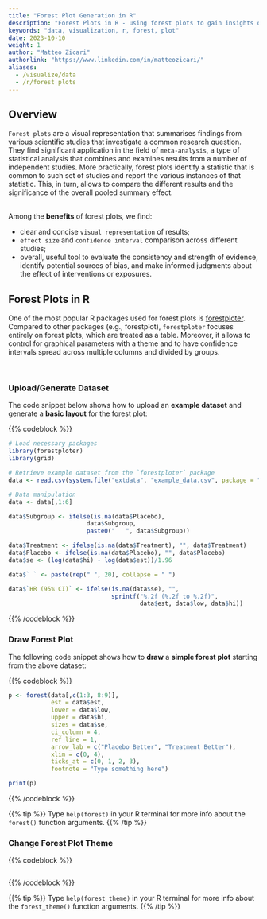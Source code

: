 ```yaml
---
title: "Forest Plot Generation in R"
description: "Forest Plots in R - using forest plots to gain insights on your data"
keywords: "data, visualization, r, forest, plot"
date: 2023-10-10
weight: 1
author: "Matteo Zicari"
authorlink: "https://www.linkedin.com/in/matteozicari/"
aliases:
  - /visualize/data
  - /r/forest plots
---
```


## Overview

`Forest plots` are a visual representation that summarises findings from various scientific studies that investigate a common research question. They find significant application in the field of `meta-analysis`, a type of statistical analysis that combines and examines results from a number of independent studies. 
More practically, forest plots identify a statistic that is common to such set of studies and report the various instances of that statistic. This, in turn, allows to compare the different results and the significance of the overall pooled summary effect. <br/>
<br/>

Among the **benefits** of forest plots, we find:

* clear and concise `visual representation` of results;
* `effect size` and `confidence interval` comparison across different studies;
* overall, useful tool to evaluate the consistency and strength of evidence, identify potential sources of bias, 
  and make informed judgments about the effect of interventions or exposures.


## Forest Plots in R

One of the most popular R packages used for forest plots is [forestploter](https://cran.r-project.org/web/packages/forestploter/vignettes/forestploter-intro.html). Compared to other packages (e.g., forestplot), `forestploter` focuses entirely on forest plots, which are treated as a table. Moreover, it allows to control for graphical parameters with a theme and to have confidence intervals spread across multiple columns and divided by groups.

<br/>

### Upload/Generate Dataset
The code snippet below shows how to upload an **example dataset** and generate a **basic layout** for the forest plot:

{{% codeblock %}}
```R
# Load necessary packages
library(forestploter)
library(grid)

# Retrieve example dataset from the `forestploter` package
data <- read.csv(system.file("extdata", "example_data.csv", package = "forestploter"))

# Data manipulation
data <- data[,1:6]

data$Subgroup <- ifelse(is.na(data$Placebo), 
                      data$Subgroup,
                      paste0("   ", data$Subgroup))

data$Treatment <- ifelse(is.na(data$Treatment), "", data$Treatment)
data$Placebo <- ifelse(is.na(data$Placebo), "", data$Placebo)
data$se <- (log(data$hi) - log(data$est))/1.96

data$` ` <- paste(rep(" ", 20), collapse = " ")

data$`HR (95% CI)` <- ifelse(is.na(data$se), "",
                             sprintf("%.2f (%.2f to %.2f)",
                                     data$est, data$low, data$hi))

```
{{% /codeblock %}}

### Draw Forest Plot
The following code snippet shows how to **draw** a **simple forest plot** starting from the above dataset:

{{% codeblock %}}
```R
p <- forest(data[,c(1:3, 8:9)],
            est = data$est,
            lower = data$low, 
            upper = data$hi,
            sizes = data$se,
            ci_column = 4,
            ref_line = 1,
            arrow_lab = c("Placebo Better", "Treatment Better"),
            xlim = c(0, 4),
            ticks_at = c(0, 1, 2, 3),
            footnote = "Type something here")

print(p)

```
{{% /codeblock %}}


{{% tip %}}
Type `help(forest)` in your R terminal for more info about the `forest()` function arguments.
{{% /tip %}}

### Change Forest Plot Theme

{{% codeblock %}}
```R


```
{{% /codeblock %}}

{{% tip %}}
Type `help(forest_theme)` in your R terminal for more info about the `forest_theme()` function arguments.
{{% /tip %}}
